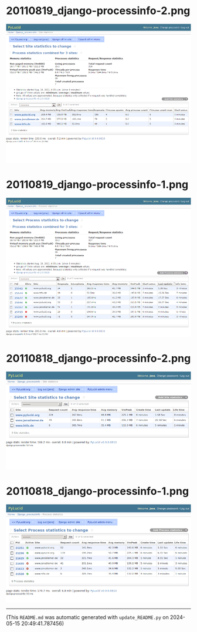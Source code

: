 
# 20110819_django-processinfo-2.png

![20110819_django-processinfo-2.png](https://raw.githubusercontent.com/jedie/jedie.github.io/master/screenshots/django-processinfo/20110819_django-processinfo-2.png "20110819_django-processinfo-2.png")

# 20110819_django-processinfo-1.png

![20110819_django-processinfo-1.png](https://raw.githubusercontent.com/jedie/jedie.github.io/master/screenshots/django-processinfo/20110819_django-processinfo-1.png "20110819_django-processinfo-1.png")

# 20110818_django-processinfo-2.png

![20110818_django-processinfo-2.png](https://raw.githubusercontent.com/jedie/jedie.github.io/master/screenshots/django-processinfo/20110818_django-processinfo-2.png "20110818_django-processinfo-2.png")

# 20110818_django-processinfo-1.png

![20110818_django-processinfo-1.png](https://raw.githubusercontent.com/jedie/jedie.github.io/master/screenshots/django-processinfo/20110818_django-processinfo-1.png "20110818_django-processinfo-1.png")

----
(This `README.md` was automatic generated with `update_README.py` on 2024-05-15 20:49:41.787456)
